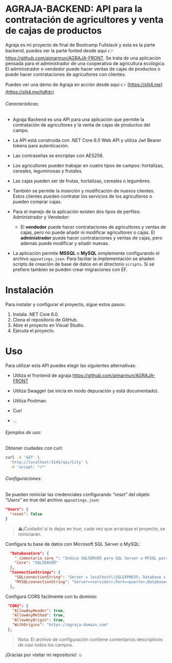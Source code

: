 # AGRAJA-BACKEND: API para la contratación de agricultores y venta de cajas de productos

Agraja es mi proyecto de final de Bootcamp Fullstack y esta es la parte backend, puedes ver la parte fonted desde aquí 👉 https://github.com/aimarmun/AGRAJA-FRONT.
Se trata de una aplicación pensada para el administrador de una cooperativa de agricultura ecológica. 
El administrador o vendedor puede hacer ventas de cajas de productos o puede hacer contrataciones de agricultores con clientes.

Puedes ver una demo de Agraja en acción desde aquí 👉 [https://slit4.me](https://slit4.me/hdfdc)
###### Características:

- Agraja Backend es una API para una aplicación que permite la contratación de agricultores y la venta de cajas de productos del campo. 

- La API está construida con .NET Core 6.0 Web API y utiliza Jwt Bearer tokens para autenticación. 

- Las contraseñas se encriptan con AES256. 

- Los agricultores pueden trabajar en cuatro tipos de campos: hortalizas, cereales, leguminosas y frutales. 

- Las cajas pueden ser de frutas, hortalizas, cereales o legumbres. 

- También se permite la inserción y modificación de nuevos clientes. Estos clientes pueden contratar los servicios de los agricultores o pueden comprar cajas. 

- Para el manejo de la aplicación existen dos tipos de perfiles: Administrador y Vendedor:
  
  - El **vendedor** puede hacer contrataciones de agricultores y ventas de cajas, pero no puede añadir ni modificar agricultores o cajas. El **administrador** puede hacer contrataciones y ventas de cajas, pero además puede modificar y añadir nuevas.

- La aplicación permite **MSSQL** o **MySQL** simplemente configurando el archivo `appsetings.json`. Para faciliar la implementación se añaden scripts de creación de base de datos en el directorio `scripts`. Si se prefiere tambíen se pueden crear migraciones con EF.

# Instalación

Para instalar y configurar el proyecto, sigue estos pasos:

1. Instala .NET Core 6.0.
2. Clona el repositorio de GitHub.
3. Abre el proyecto en Visual Studio.
4. Ejecuta el proyecto.

# Uso

Para utilizar esta API puedes elegir las siguientes alternativas:

- Utiliza el frontend de agraja https://github.com/aimarmun/AGRAJA-FRONT

- Utiliza Swagger  (se inicia en modo depuración y está documentado).

- Utiliza Postman.

- Curl

- ...

###### Ejemplos de uso:

Obtener ciudades con curl:

```bash
curl -X 'GET' \
  'http://localhost:5145/api/City' \
  -H 'accept: */*'
```

###### Configuraciones:

Se pueden reiniciar las credenciales configurando *"reset"* del objeto *"Users"* en true del archivo `appsetings.json`:

```json
"Users": {
  "reset": false
}
```

> ⚠️¡Cuidado! si lo dejas en *true*, cada vez que arranque el proyecto, se reiniciarán.



Configura tu base de datos con Microsoft SQL Server o MySQL:

```json
  "DatabaseCore": {
    "_comentario_core_": "Indica SQLSERVER para SQL Server o MYSQL para utilizar MySQL",
    "core": "SQLSERVER"
  },
  "ConnectionStrings": {
    "SQLconnectionString": "Server = localhost\\SQLEXPRESS; Database = Agraja; TrustServerCertificate=True; Integrated Security = true;",
    "MYSQLconnectionString": "Server=<servidor>;Port=<puerto>;Database=<base_de_Datos>;Uid=<usuario>;Pwd=<contraseña>;"
  },
```



Configura CORS facilmente con tu dominio:

```json
 "CORS": {
   "AllowAnyHeader": true,
   "AllowAnyMethod": true,
   "AllowAnyOrigin": true,
   "WithOrigins": "https://agraja-domain.com"
 },
```



> Nota: El archivo de configuración contiene comentarios descriptivos de casi todos los campos.

¡Gracias por visitar mi repositorio! ☺️
